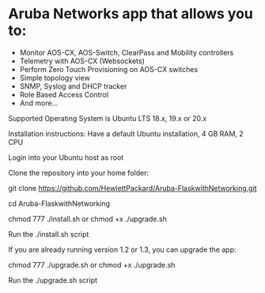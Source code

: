 # Aruba Networks app that allows you to:
- Monitor AOS-CX, AOS-Switch, ClearPass and Mobility controllers
- Telemetry with AOS-CX (Websockets)
- Perform Zero Touch Provisioning on AOS-CX switches
- Simple topology view
- SNMP, Syslog and DHCP tracker
- Role Based Access Control
- And more...

Supported Operating System is Ubuntu LTS 18.x, 19.x or 20.x

Installation instructions:
Have a default Ubuntu installation, 4 GB RAM, 2 CPU

Login into your Ubuntu host as root

Clone the repository into your home folder:

git clone https://github.com/HewlettPackard/Aruba-FlaskwithNetworking.git

cd Aruba-FlaskwithNetworking

chmod 777 ./install.sh    or      chmod +x ./upgrade.sh

Run the ./install.sh script

If you are already running version 1.2 or 1.3, you can upgrade the app:

chmod 777 ./upgrade.sh      or     chmod +x ./upgrade.sh

Run the ./upgrade.sh script